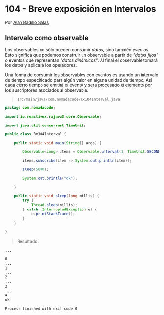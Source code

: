 # 104 - Breve exposición en Intervalos

Por [Alan Badillo Salas](https://www.nomadacode.com)

## Intervalo como observable

Los observables no sólo pueden consumir *datos*, sino también *eventos*. Esto significa que podemos construir un observable a partir de *"datos fijos"* o eventos que representan *"datos dinámicos"*. Al final el observable tomará los datos y aplicará los operadores.

Una forma de consumir los observables con eventos es usando un intervalo de tiempo especificado para algún valor en alguna unidad de tiempo. Así cada cierto tiempo se emitirá el evento y será procesado el elemento por los suscriptores asociados al observable.

> `src/main/java/com.nomadacode/Rx104Interval.java`

```java
package com.nomadacode;

import io.reactivex.rxjava3.core.Observable;

import java.util.concurrent.TimeUnit;

public class Rx104Interval {

    public static void main(String[] args) {

        Observable<Long> items = Observable.interval(1, TimeUnit.SECONDS);

        items.subscribe(item -> System.out.println(item));

        sleep(5000);

        System.out.println("ok");

    }

    public static void sleep(long millis) {
        try {
            Thread.sleep(millis);
        } catch (InterruptedException e) {
            e.printStackTrace();
        }
    }

}
```

> Resultado:

```txt
...

0
...
1
...
2
...
3
...
4
ok

Process finished with exit code 0
```
